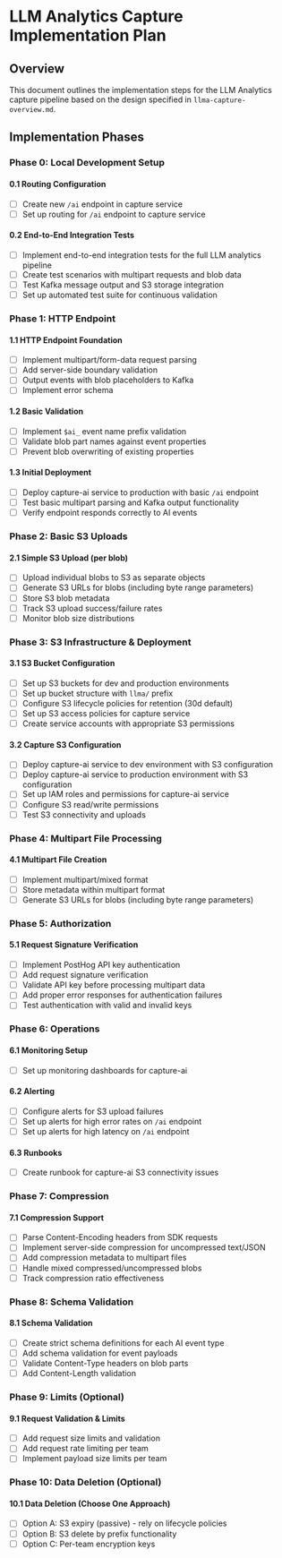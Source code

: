 # LLM Analytics Capture Implementation Plan

## Overview

This document outlines the implementation steps for the LLM Analytics capture pipeline based on the design specified in `llma-capture-overview.md`.

## Implementation Phases

### Phase 0: Local Development Setup

#### 0.1 Routing Configuration
- [ ] Create new `/ai` endpoint in capture service
- [ ] Set up routing for `/ai` endpoint to capture service

#### 0.2 End-to-End Integration Tests
- [ ] Implement end-to-end integration tests for the full LLM analytics pipeline
- [ ] Create test scenarios with multipart requests and blob data
- [ ] Test Kafka message output and S3 storage integration
- [ ] Set up automated test suite for continuous validation

### Phase 1: HTTP Endpoint

#### 1.1 HTTP Endpoint Foundation
- [ ] Implement multipart/form-data request parsing
- [ ] Add server-side boundary validation
- [ ] Output events with blob placeholders to Kafka
- [ ] Implement error schema

#### 1.2 Basic Validation
- [ ] Implement `$ai_` event name prefix validation
- [ ] Validate blob part names against event properties
- [ ] Prevent blob overwriting of existing properties

#### 1.3 Initial Deployment
- [ ] Deploy capture-ai service to production with basic `/ai` endpoint
- [ ] Test basic multipart parsing and Kafka output functionality
- [ ] Verify endpoint responds correctly to AI events

### Phase 2: Basic S3 Uploads

#### 2.1 Simple S3 Upload (per blob)
- [ ] Upload individual blobs to S3 as separate objects
- [ ] Generate S3 URLs for blobs (including byte range parameters)
- [ ] Store S3 blob metadata
- [ ] Track S3 upload success/failure rates
- [ ] Monitor blob size distributions

### Phase 3: S3 Infrastructure & Deployment

#### 3.1 S3 Bucket Configuration
- [ ] Set up S3 buckets for dev and production environments
- [ ] Set up bucket structure with `llma/` prefix
- [ ] Configure S3 lifecycle policies for retention (30d default)
- [ ] Set up S3 access policies for capture service
- [ ] Create service accounts with appropriate S3 permissions

#### 3.2 Capture S3 Configuration
- [ ] Deploy capture-ai service to dev environment with S3 configuration
- [ ] Deploy capture-ai service to production environment with S3 configuration
- [ ] Set up IAM roles and permissions for capture-ai service
- [ ] Configure S3 read/write permissions
- [ ] Test S3 connectivity and uploads

### Phase 4: Multipart File Processing

#### 4.1 Multipart File Creation
- [ ] Implement multipart/mixed format
- [ ] Store metadata within multipart format
- [ ] Generate S3 URLs for blobs (including byte range parameters)

### Phase 5: Authorization

#### 5.1 Request Signature Verification
- [ ] Implement PostHog API key authentication
- [ ] Add request signature verification
- [ ] Validate API key before processing multipart data
- [ ] Add proper error responses for authentication failures
- [ ] Test authentication with valid and invalid keys

### Phase 6: Operations

#### 6.1 Monitoring Setup
- [ ] Set up monitoring dashboards for capture-ai

#### 6.2 Alerting
- [ ] Configure alerts for S3 upload failures
- [ ] Set up alerts for high error rates on `/ai` endpoint
- [ ] Set up alerts for high latency on `/ai` endpoint

#### 6.3 Runbooks
- [ ] Create runbook for capture-ai S3 connectivity issues

### Phase 7: Compression

#### 7.1 Compression Support
- [ ] Parse Content-Encoding headers from SDK requests
- [ ] Implement server-side compression for uncompressed text/JSON
- [ ] Add compression metadata to multipart files
- [ ] Handle mixed compressed/uncompressed blobs
- [ ] Track compression ratio effectiveness

### Phase 8: Schema Validation

#### 8.1 Schema Validation
- [ ] Create strict schema definitions for each AI event type
- [ ] Add schema validation for event payloads
- [ ] Validate Content-Type headers on blob parts
- [ ] Add Content-Length validation

### Phase 9: Limits (Optional)

#### 9.1 Request Validation & Limits
- [ ] Add request size limits and validation
- [ ] Add request rate limiting per team
- [ ] Implement payload size limits per team

### Phase 10: Data Deletion (Optional)

#### 10.1 Data Deletion (Choose One Approach)
- [ ] Option A: S3 expiry (passive) - rely on lifecycle policies
- [ ] Option B: S3 delete by prefix functionality
- [ ] Option C: Per-team encryption keys
